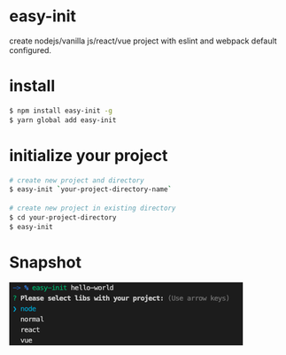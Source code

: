 easy-init
=========

create nodejs/vanilla js/react/vue project with eslint and webpack default configured.

# install #

```bash
$ npm install easy-init -g
$ yarn global add easy-init
```

# initialize your project #

```bash
# create new project and directory
$ easy-init `your-project-directory-name`

# create new project in existing directory
$ cd your-project-directory
$ easy-init
```

# Snapshot # 
![snapshot](./assets/images/snapshot.png)